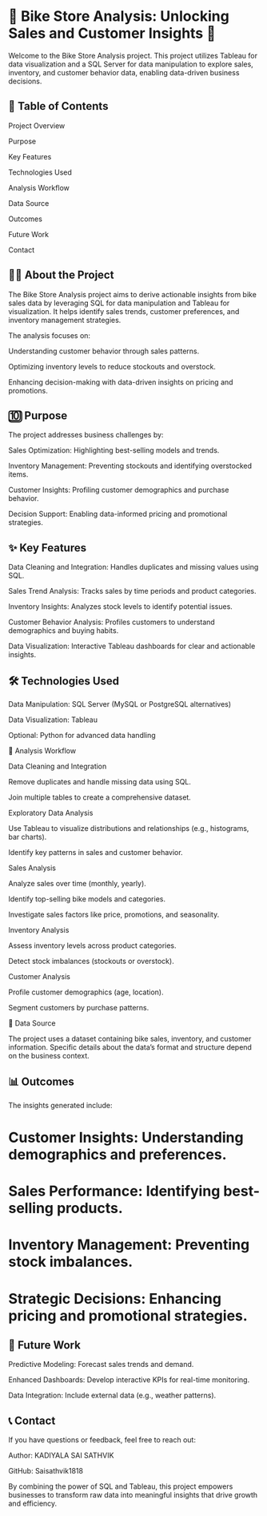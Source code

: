

# 🌟 Bike Store Analysis: Unlocking Sales and Customer Insights 🌟

Welcome to the Bike Store Analysis project. This project utilizes Tableau for data visualization and a SQL Server for data manipulation to explore sales, inventory, and customer behavior data, enabling data-driven business decisions.

## 📖 Table of Contents

Project Overview

Purpose

Key Features

Technologies Used

Analysis Workflow

Data Source

Outcomes

Future Work

Contact

## 👨‍💻 About the Project

The Bike Store Analysis project aims to derive actionable insights from bike sales data by leveraging SQL for data manipulation and Tableau for visualization. It helps identify sales trends, customer preferences, and inventory management strategies.

The analysis focuses on:

Understanding customer behavior through sales patterns.

Optimizing inventory levels to reduce stockouts and overstock.

Enhancing decision-making with data-driven insights on pricing and promotions.

## 🔟 Purpose

The project addresses business challenges by:

Sales Optimization: Highlighting best-selling models and trends.

Inventory Management: Preventing stockouts and identifying overstocked items.

Customer Insights: Profiling customer demographics and purchase behavior.

Decision Support: Enabling data-informed pricing and promotional strategies.

## ✨ Key Features

Data Cleaning and Integration: Handles duplicates and missing values using SQL.

Sales Trend Analysis: Tracks sales by time periods and product categories.

Inventory Insights: Analyzes stock levels to identify potential issues.

Customer Behavior Analysis: Profiles customers to understand demographics and buying habits.

Data Visualization: Interactive Tableau dashboards for clear and actionable insights.

## 🛠️ Technologies Used

Data Manipulation: SQL Server (MySQL or PostgreSQL alternatives)

Data Visualization: Tableau

Optional: Python for advanced data handling

🔧 Analysis Workflow

Data Cleaning and Integration

Remove duplicates and handle missing data using SQL.

Join multiple tables to create a comprehensive dataset.

Exploratory Data Analysis

Use Tableau to visualize distributions and relationships (e.g., histograms, bar charts).

Identify key patterns in sales and customer behavior.

Sales Analysis

Analyze sales over time (monthly, yearly).

Identify top-selling bike models and categories.

Investigate sales factors like price, promotions, and seasonality.

Inventory Analysis

Assess inventory levels across product categories.

Detect stock imbalances (stockouts or overstock).

Customer Analysis

Profile customer demographics (age, location).

Segment customers by purchase patterns.

📂 Data Source

The project uses a dataset containing bike sales, inventory, and customer information. Specific details about the data’s format and structure depend on the business context.

## 📊 Outcomes

The insights generated include:

# Customer Insights: Understanding demographics and preferences.

# Sales Performance: Identifying best-selling products.

# Inventory Management: Preventing stock imbalances.

# Strategic Decisions: Enhancing pricing and promotional strategies.

## 🔬 Future Work

Predictive Modeling: Forecast sales trends and demand.

Enhanced Dashboards: Develop interactive KPIs for real-time monitoring.

Data Integration: Include external data (e.g., weather patterns).

## 📞 Contact

If you have questions or feedback, feel free to reach out:

Author: KADIYALA SAI SATHVIK

GitHub: Saisathvik1818

By combining the power of SQL and Tableau, this project empowers businesses to transform raw data into meaningful insights that drive growth and efficiency.

